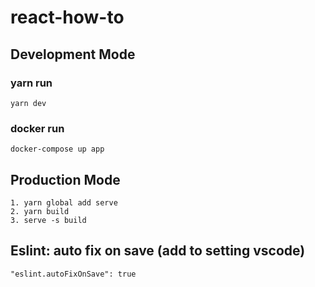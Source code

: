 # react-how-to

## Development Mode
### yarn run
```
yarn dev
```

### docker run
```
docker-compose up app
```

## Production Mode
```
1. yarn global add serve
2. yarn build
3. serve -s build
```

## Eslint: auto fix on save (add to setting vscode)
```
"eslint.autoFixOnSave": true
```
